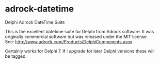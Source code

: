 # adrock-datetime
Delphi Adrock DateTime Suite

This is the excellent datetime suite for Delphi from Adrock software. It was originally commercial software but was released under the MIT license. See: http://www.adrock.com/Products/DelphiComponents.aspx

Certainly works for Delphi 7. If I upgrade for later Delphi versions these will be tagged. 

